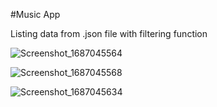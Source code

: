 #Music App

Listing data from .json file with filtering function



![Screenshot_1687045564](https://github.com/ekeskn/musicApp/assets/96025028/094b7c42-c0c8-4769-8217-d7d6afc29015)

![Screenshot_1687045568](https://github.com/ekeskn/musicApp/assets/96025028/48adb560-d65a-445c-9824-e9075bbba8e0)

![Screenshot_1687045634](https://github.com/ekeskn/musicApp/assets/96025028/a7cbbf4c-df8b-4b77-9fbf-1741399bb98f)
